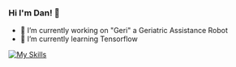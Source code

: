 ### Hi I'm Dan! 👋

<!--
**sftwrngnr/sftwrngnr** is a ✨ _special_ ✨ repository because its `README.md` (this file) appears on your GitHub profile.

Here are some ideas to get you started:

-->
- 🔭 I’m currently working on "Geri" a Geriatric Assistance Robot
- 🌱 I’m currently learning Tensorflow

[![My Skills](https://skillicons.dev/icons?i=go,c,cpp,python,aws,opencv,java,js,r,ros,arduino,docker,grafana)](https://skillicons.dev)
